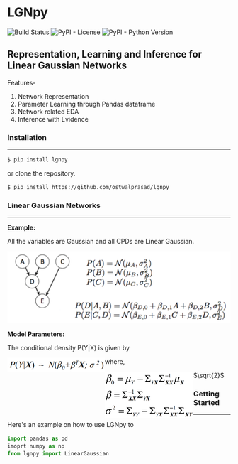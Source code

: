 # LGNpy

![Build Status](https://travis-ci.org/ostwalprasad/lgnpy.svg?branch=master) ![PyPI - License](https://img.shields.io/pypi/l/lgnpy) ![PyPI - Python Version](https://img.shields.io/pypi/pyversions/lgnpy)

## Representation, Learning and Inference for Linear Gaussian Networks

Features-
1. Network Representation
2. Parameter Learning through Pandas dataframe
3. Network related EDA
4. Inference with Evidence

### Installation

_______

```bash
$ pip install lgnpy
```

or clone the repository.

```bash
$ pip install https://github.com/ostwalprasad/lgnpy
```



### Linear Gaussian Networks

______________

**Example:**

 All the variables are Gaussian and all CPDs are Linear Gaussian. 

<a href="url"><img src="docs/images/sample_network.png" width="600" ></a>



**Model Parameters:**

The conditional density P(Y|X) is given by

<img src="docs/images/cpd.png" align="left" width="220" >

where,

<img src="docs/images/betas.png" align="left" width="200" >



$`\sqrt{2}`$

### Getting Started

________

Here's an example on how to use LGNpy to 

```python
import pandas as pd
imoprt numpy as np
from lgnpy import LinearGaussian


```









